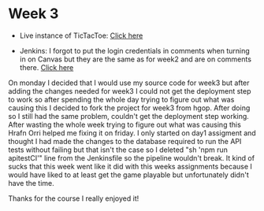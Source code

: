 # Week 3

* Live instance of TicTacToe:
	[Click here](http://ec2-18-216-30-10.us-east-2.compute.amazonaws.com:8080/)

* Jenkins: I forgot to put the login credentials in comments when turning in on Canvas but they are the same as for week2 and are on comments there.
	[Click here](http://ec2-18-216-6-111.us-east-2.compute.amazonaws.com:8080/)

On monday I decided that I would use my source code for week3 but after adding the changes needed for week3 I could not get the deployment step to work so after spending the whole day trying to figure out what was causing this I decided to fork the project for week3 from hgop. After doing so I still had the same problem, couldn't get the deployment step working. After wasting the whole week trying to figure out what was causing this Hrafn Orri helped me fixing it on friday. I only started on day1 assigment and thought I had made the changes to the database required to run the API tests without failing but that isn't the case so I deleted "sh 'npm run apitestCI'" line from the Jenkinsfile so the pipeline wouldn't break.
It kind of sucks that this week went like it did with this weeks assignments because I would have liked to at least get the game playable but unfortunately didn't have the time.

Thanks for the course I really enjoyed it!

